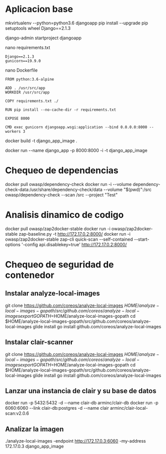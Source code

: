 


# Aplicacion base

  mkvirtualenv --python=python3.6 djangoapp
  pip install --upgrade pip setuptools wheel Django==2.1.3

  django-admin startproject djangoapp

  nano requirements.txt

    Django==2.1.3
    gunicorn==19.9.0

  nano Dockerfile

    FROM python:3.6-alpine

    ADD . /usr/src/app
    WORKDIR /usr/src/app

    COPY requirements.txt ./

    RUN pip install --no-cache-dir -r requirements.txt

    EXPOSE 8000

    CMD exec gunicorn djangoapp.wsgi:application --bind 0.0.0.0:8000 --workers 3

  docker build -t django_app_image .

  docker run --name django_app -p 8000:8000 -i -t django_app_image

# Chequeo de dependencias

  docker pull owasp/dependency-check
  docker run -i --volume dependency-check-data:/usr/share/dependency-check/data --volume "$(pwd)":/src owasp/dependency-check --scan /src --project "Test"


# Analisis dinamico de codigo

  docker pull owasp/zap2docker-stable
  docker run -i owasp/zap2docker-stable zap-baseline.py -t http://172.17.0.2:8000/
  docker run -i owasp/zap2docker-stable zap-cli quick-scan --self-contained --start-options '-config api.disablekey=true' http://172.17.0.2:8000/

# Chequeo de seguridad de contenedor

## Instalar analyze-local-images

  git clone https://github.com/coreos/analyze-local-images $HOME/analyze-local-images-gopath/src/github.com/coreos/analyze-local-images
  export GOPATH=$HOME/analyze-local-images-gopath
  cd $HOME/analyze-local-images-gopath/src/github.com/coreos/analyze-local-images
  glide install
  go install github.com/coreos/analyze-local-images

## Instalar clair-scanner

  git clone https://github.com/coreos/analyze-local-images $HOME/analyze-local-images-gopath/src/github.com/coreos/analyze-local-images
  export GOPATH=$HOME/analyze-local-images-gopath
  cd $HOME/analyze-local-images-gopath/src/github.com/coreos/analyze-local-images
  glide install
  go install github.com/coreos/analyze-local-images

## Lanzar una instancia de clair y su base de datos

  docker run -p 5432:5432 -d --name clair-db arminc/clair-db
  docker run -p 6060:6060 --link clair-db:postgres -d --name clair arminc/clair-local-scan:v2.0.6

## Analizar la imagen

  ./analyze-local-images -endpoint http://172.17.0.3:6060 -my-address 172.17.0.3 django_app_image
